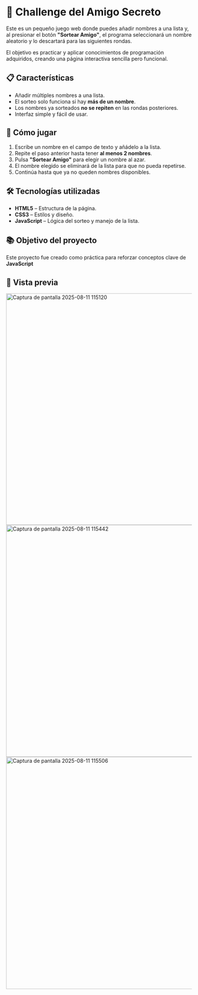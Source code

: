# 🎁 Challenge del Amigo Secreto

Este es un pequeño juego web donde puedes añadir nombres a una lista y, al presionar el botón **"Sortear Amigo"**, el programa seleccionará un nombre aleatorio y lo descartará para las siguientes rondas.

El objetivo es practicar y aplicar conocimientos de programación adquiridos, creando una página interactiva sencilla pero funcional.

## 📋 Características

* Añadir múltiples nombres a una lista.
* El sorteo solo funciona si hay **más de un nombre**.
* Los nombres ya sorteados **no se repiten** en las rondas posteriores.
* Interfaz simple y fácil de usar.

## 🚀 Cómo jugar

1. Escribe un nombre en el campo de texto y añádelo a la lista.
2. Repite el paso anterior hasta tener **al menos 2 nombres**.
3. Pulsa **"Sortear Amigo"** para elegir un nombre al azar.
4. El nombre elegido se eliminará de la lista para que no pueda repetirse.
5. Continúa hasta que ya no queden nombres disponibles.

## 🛠️ Tecnologías utilizadas

* **HTML5** – Estructura de la página.
* **CSS3** – Estilos y diseño.
* **JavaScript** – Lógica del sorteo y manejo de la lista.

## 📚 Objetivo del proyecto

Este proyecto fue creado como práctica para reforzar conceptos clave de **JavaScript**

## 📸 Vista previa

<img width="1365" height="627" alt="Captura de pantalla 2025-08-11 115120" src="https://github.com/user-attachments/assets/ad0e0fcf-fceb-476e-a05b-0bbaab4c268f" />
<img width="1348" height="628" alt="Captura de pantalla 2025-08-11 115442" src="https://github.com/user-attachments/assets/66f5d839-1a0f-4616-9761-4a32aa7e842f" />
<img width="1348" height="629" alt="Captura de pantalla 2025-08-11 115506" src="https://github.com/user-attachments/assets/aa7f0b14-9bd8-4c72-8915-a05297b1fe24" />




